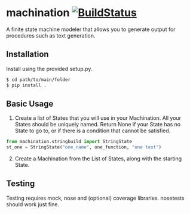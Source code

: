 # machination [![BuildStatus](https://travis-ci.org/emersonn/machination.svg?branch=master)](https://travis-ci.org/emersonn/machination)
A finite state machine modeler that allows you to generate output for procedures
such as text generation.

## Installation
Install using the provided setup.py.

```sh
$ cd path/to/main/folder
$ pip install .
```

## Basic Usage
1. Create a list of States that you will use in your Machination. All your
States should be uniquely named. Return None if your State has no State
to go to, or if there is a condition that cannot be satisfied.

  ```python
  from machination.stringbuild import StringState
  st_one = StringState("one_name", one_function, "one text")
 ```
2. Create a Machination from the List of States, along with the starting State.

## Testing
Testing requires mock, nose and (optional) coverage libraries. nosetests
should work just fine.
